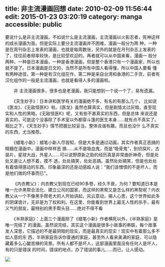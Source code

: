 title: 非主流漫画回想
date: 2010-02-09 11:56:44
edit: 2015-01-23 03:20:19
category: manga
accessible: public
---

要说什么是非主流漫画，不如说什么是主流漫画，主流漫画以火影忍者，死神这样的成长漫画为首。但是实际上要分主流漫画并不困难，漫画一般分为两 种，一种是在周刊杂志上发表的漫画，也就是每周数张，另外的就是在月刊杂志上发表的了，往往前者频率较快，是比较受欢迎的。再者就可以从中国来看，漫画一 般分两种，一种是日本漫画，一种是香港漫画，但是整个香港只有一个漫画家，所以也就不提了。日本漫画是日文的，当然不是所有中国人看得懂，所以中国人要看 懂有两种途径，第一种是有汉化组在作，第二种是来自台湾和香港的二手货，前者有汉化组作的一般是主流漫画，也就是看得人多的漫画啦。

　　非 主流漫画很多，很多也是老漫画，我只能想到一个说一个了，易有遗漏。

　　《天生妙手》：日本讲和医学有关的漫画绝不多，有名的有那么几个， 比如说《医龙》、《无敌怪医K》啦。《医龙》虽然也算真实，但是剧情太过灰暗，直至现实和人性的黑暗。《无敌怪医K》呢，又有些不甚真实的东西，但是总体 来说还是真实的，可是这个没事除了手术室以外都穿斗篷的医生本身……就有点不真实了。相比之下，《天生妙手》情节把握比较妥当，整体诙谐有趣，而且也没什 么不真实的东西，尤当推荐。

　　《蜡笔小新》：蜡笔小新人尽皆知，但是大多是通过动画，其实作者真正恶搞的精髓在漫画中，漫画中样样恶 搞……从不是吸血鬼，而是“吸骨鬼”，到侦探片，古装片，星球大战，外星人……可以说野原新之助的经历真是非常曲折神奇，但是处处又是让人想不着，摸不 透，处处搞笑，处处恶搞。虽然处处搞笑，但是也处处有着值得感动的东西，印象最深的还是动感超人说：“我们该憎恨的不是坏人，而是他们做的坏事而已”。

　 　《内衣教父》：内衣教父到现在已经90多卷，经久不衰，为何？要知道日本是唯一允许黑帮合法化、建立公司的国家，而这样的黑帮又是怎么样的黑帮呢？内衣 教父从一个不像黑手帮老大的人开始讲起，风云意动，揭人心思，这个世界如此多的阴谋诡计，无非是为了权和利。在这里，你能看到世界上最无人性的杀手，最有 义气的朋友，最特别的黑手帮头目……绝对不得不看

　　《半熟家庭》：上面三个漫画除了《蜡笔小新》作者横死以外，《半熟家庭》是唯一完结了 的漫画。虽然说完结，其实这个漫画是很多小故事的串联，每个故事发人深思，它描述的不是最阴暗的现实，而是最真实的现实！现实中有着那么多不如人意的东 西，半熟家庭告诉你普通的家庭，甚至外人看来美满的家庭，可以隐藏着多么心酸苦辣的背景。所有人都不是坏人，这部漫画里面没有任何人是坏人，有的只是错误 的时间，错误的地点，办了错误的事儿……而已，让人感动。

 ![](http://img.zemanta.com/pixy.gif?x-id=ba80b874-5619-8d74-984c-5ac211923872)